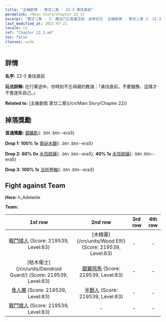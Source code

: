 ```yaml
---
title: "主線劇情 - 第廿二章 - 22-3 勇往直前"
permalink: /Main Story/Chapter 22_3/
excerpt: "第廿二章 - 3. 魔法门之英雄无敌：战争纪元  主線劇情 - 第廿二章_3. 22-3 勇往直前"
last_modified_at: 2021-07-21
locale: cn
ref: "Chapter 22_3.md"
toc: false
classes: wide
---
```


## 詳情

 **名字:** 22-3 勇往直前

 **玩法詳解:** 在行軍途中，你時刻不忘母親的教誨：「勇往直前，不要猶豫，這樣才不會迷失自己。」

 **Related to:** [主線劇情 第廿二章](/cn/Main Story/Chapter 22/)

## 掉落獎勵

 **首通獎勵:** [銀鑰匙](/cn/Items/con_693/){: .btn .btn--era3}

 **Drop 1:** **100% 1x** [奧祕水銀](/cn/Items/mat_77/){: .btn .btn--era5}

 **Drop 2:** **60% 0x** [永恆硫磺](/cn/Items/mat_71/){: .btn .btn--era5}, **40% 1x** [永恆硫磺](/cn/Items/mat_71/){: .btn .btn--era5}

 **Drop 3:** **100% 1x** [法術卷軸](/cn/Items/con_694/){: .btn .btn--era3}


## Fight against Team
 **Hero:** h_Adelaide

 **Team:**


  | 1st row | 2nd row | 3rd row | 4th row |
  |:----:|:----:|:----|:----:|
  | [戰鬥矮人](/cn/units/Dwarf/) (Score: 219539, Level:83)  | [木精靈](/cn/units/Wood Elf/) (Score: 219539, Level:83)  | - | - |
  | [枯木衛士](/cn/units/Dendroid Guard/) (Score: 219539, Level:83)  | [銀翼飛馬](/cn/units/Pegasus/) (Score: 219539, Level:83)  | - | - |
  | [食人魔](/cn/units/Ogre/) (Score: 219539, Level:83)  | [半獸人](/cn/units/Orc/) (Score: 219539, Level:83)  | - | - |
  | [戰鬥矮人](/cn/units/Dwarf/) (Score: 219539, Level:83)  | - | - | - |



